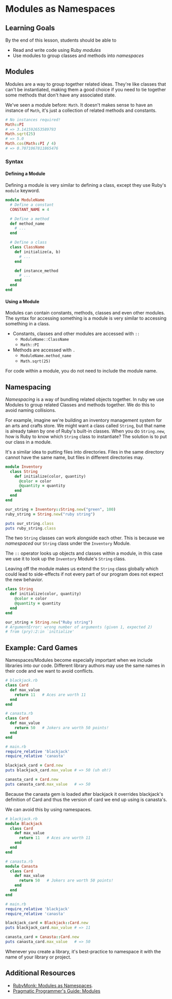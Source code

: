 # Modules as Namespaces

## Learning Goals
By the end of this lesson, students should be able to

- Read and write code using Ruby _modules_
- Use modules to group classes and methods into _namespaces_

## Modules

Modules are a way to group together related ideas. They're like classes that can't be instantiated, making them a good choice if you need to tie together some methods that don't have any associated state.

We've seen a module before: `Math`. It doesn't makes sense to have an instance of `Math`, it's just a collection of related methods and constants.

```ruby
# No instances required!
Math::PI
# => 3.141592653589793
Math.sqrt(25)
# => 5.0
Math.cos(Math::PI / 4)
# => 0.7071067811865476
```

### Syntax

#### Defining a Module

Defining a module is very similar to defining a class, except they use Ruby's `module` keyword.

```ruby
module ModuleName
  # Define a constant
  CONSTANT_NAME = 4

  # Define a method
  def method_name
    # ...
  end

  # Define a class
  class ClassName
    def initialize(a, b)
      # ...
    end

    def instance_method
      # ...
    end
  end
end
```

#### Using a Module

Modules can contain constants, methods, classes and even other modules. The syntax for accessing something is a module is very similar to accessing something in a class.
- Constants, classes and other modules are accessed with `::`
    - `ModuleName::ClassName`
    - `Math::PI`
- Methods are accessed with `.`
    - `ModuleName.method_name`
    - `Math.sqrt(25)`

For code within a module, you do not need to include the module name.

## Namespacing

*Namespacing* is a way of bundling related objects together. In ruby we use Modules to group related Classes and methods together. We do this to avoid naming collisions.

For example, imagine we're building an inventory management system for an arts and crafts store. We might want a class called `String`, but that name is already taken by one of Ruby's built-in classes.  When you do `String.new`, how is Ruby to know which `String` class to instantiate? The solution is to put our class in a module.

It's a similar idea to putting files into directories.  Files in the same directory cannot have the same name, but files in different directories may.

```ruby
module Inventory
  class String
    def initialize(color, quantity)
      @color = color
      @quantity = quantity
    end
  end
end

our_string = Inventory::String.new("green", 100)
ruby_string = String.new("ruby string")

puts our_string.class
puts ruby_string.class
```

The two `String` classes can work alongside each other.  This is because we _namespaced_ our `String` class under the `Inventory` Module.

The `::` operator looks up objects and classes within a module, in this case we use it to look up the `Inventory` Module's `String` class.

Leaving off the module makes us extend the `String` class globally which could lead to side-effects if not every part of our program does not expect the new behavior.

```ruby
class String
  def initialize(color, quantity)
    @color = color
    @quantity = quantity
  end
end

our_string = String.new("Ruby string")
# ArgumentError: wrong number of arguments (given 1, expected 2)
# from (pry):2:in `initialize'
```

## Example: Card Games

Namespaces/Modules become especially important when we include libraries into our code.  Different library authors may use the same names in their code and we want to avoid conflicts.

```ruby
# blackjack.rb
class Card
  def max_value
    return 11   # Aces are worth 11
  end
end
```

```ruby
# canasta.rb
class Card
  def max_value
    return 50   # Jokers are worth 50 points!
  end
end
```

```ruby
# main.rb
require_relative 'blackjack'
require_relative 'canasta'

blackjack_card = Card.new
puts blackjack_card.max_value # => 50 (uh oh!)

canasta_card = Card.new
puts canasta_card.max_value   # => 50

```

Because the canasta gem is loaded after blackjack it overrides blackjack's definition of Card and thus the version of card we end up using is canasta's.

We can avoid this by using namespaces.

```ruby
# blackjack.rb
module Blackjack
  class Card
    def max_value
      return 11   # Aces are worth 11
    end
  end
end
```

```ruby
# canasta.rb
module Canasta
  class Card
    def max_value
      return 50   # Jokers are worth 50 points!
    end
  end
end
```

```ruby
# main.rb
require_relative 'blackjack'
require_relative 'canasta'

blackjack_card = Blackjack::Card.new
puts blackjack_card.max_value # => 11

canasta_card = Canasta::Card.new
puts canasta_card.max_value   # => 50
```

Whenever you create a library, it's best-practice to namespace it with the name of your library or project.

## Additional Resources

- [RubyMonk: Modules as Namespaces](https://rubymonk.com/learning/books/1-ruby-primer/chapters/35-modules/lessons/80-modules-as-namespaces).
- [Pragmatic Programmer's Guide: Modules](http://ruby-doc.com/docs/ProgrammingRuby/html/tut_modules.html)
